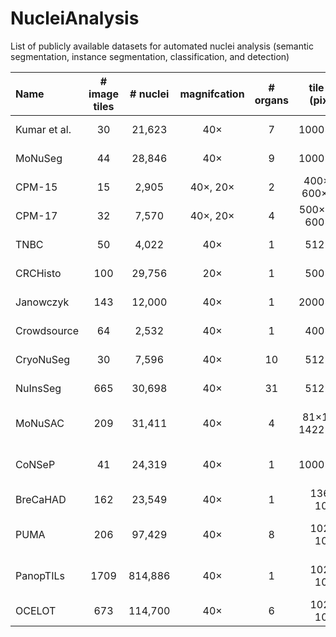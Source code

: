 # NucleiAnalysis
List of publicly available datasets for automated nuclei analysis (semantic segmentation, instance segmentation, classification, and detection)


| Name         | # image tiles | # nuclei | magnifcation | # organs | tile size (pixels)  | annotation |          main task(s)          | staining |                           Link                            |
|:-------------|:-------------:|:--------:|  :---: |:--------:|:-------------------:| :---: |:------------------------------:| :---: |:---------------------------------------------------------:|
| Kumar et al. |      30       |  21,623  | 40×      |    7     |      1000×1000      | manual |         Instance Seg.          | H&E |    [paper](https://doi.org/10.1109/TMI.2017.2677499 )     |
| MoNuSeg      |      44       |  28,846  | 40×      |    9     |      1000×1000      | manual |         Instance Seg.          | H&E |                                                           |
| CPM-15       |      15       |  2,905   | 40×, 20× |    2     |  400×400, 600×1000  | manual |         Instance Seg.          | H&E |                                                           |
| CPM-17       |      32       |  7,570   | 40×, 20× |    4     | 500×500 to 600×600  | manual |         Instance Seg.          | H&E |                                                           |
| TNBC         |      50       |  4,022   | 40×      |    1     |       512×512       | manual |         Instance Seg.          | H&E |                                                           |
| CRCHisto     |      100      |  29,756  | 20×      |    1     |       500×500       | manual |         Instance Seg.          | H&E |                                                           |
| Janowczyk    |      143      |  12,000  | 40×      |    1     |      2000×2000      | manual |         Instance Seg.          | H&E |                                                           |
| Crowdsource  |      64       |  2,532   | 40×      |    1     |       400×400       | manual |         Instance Seg.          | H&E |                                                           |
| CryoNuSeg    |      30       |  7,596   | 40×      |    10    |       512×512       | manual |         Instance Seg.          | H&E | [paper](https://doi.org/10.1016/j.compbiomed.2021.104349) |
| NuInsSeg     |      665      |  30,698  | 40×      |    31    |       512×512       | manual |         Instance Seg.          | H&E |    [paper](https://doi.org/10.1038/s41597-024-03117-2)    |  
| MoNuSAC      |      209      |  31,411  | 40×      |    4     | 81×113 to 1422×2162 | manual | Instance Seg. & Classification | H&E |     [paper](https://doi.org/10.1109/TMI.2021.3085712)     |
| CoNSeP       |      41       |  24,319  | 40×      |    1     |      1000×1000      | manual | Instance Seg. & Classification | H&E |                                                           |
| BreCaHAD     |      162      |  23,549  | 40×      |    1     |     1360 × 1024     | manual |   Detection & Classification   | H&E |    [paper](https://doi.org/10.1186/s13104-019-4121-7)     | 
| PUMA         |      206      |  97,429  | 40×      |    8     |     1024 × 1024     | manual | Instance Seg. & Classification | H&E |   [paper](https://doi.org/10.1093/gigascience/giaf011)    | 
| PanopTILs    |     1709      | 814,886  | 40×      |    1     |     1024 × 1024     | manual | Instance Seg. & Classification | H&E |   [paper](https://doi.org/10.1101/2022.01.08.22268814 )   | 
| OCELOT       |      673      | 114,700  | 40×      |    6     |     1024 × 1024     | manual |  Detection & Classification    | H&E |   [paper](https://doi.org/10.1109/cvpr52729.2023.02289)   | 

                    
